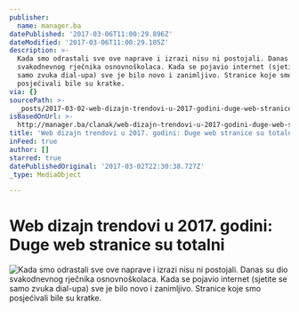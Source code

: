 ```yaml
---
publisher:
  name: manager.ba
datePublished: '2017-03-06T11:00:29.896Z'
dateModified: '2017-03-06T11:00:29.105Z'
description: >-
  Kada smo odrastali sve ove naprave i izrazi nisu ni postojali. Danas su dio
  svakodnevnog rječnika osnovnoškolaca. Kada se pojavio internet (sjetite se
  samo zvuka dial-upa) sve je bilo novo i zanimljivo. Stranice koje smo
  posjećivali bile su kratke.
via: {}
sourcePath: >-
  _posts/2017-03-02-web-dizajn-trendovi-u-2017-godini-duge-web-stranice-su-tot.md
isBasedOnUrl: >-
  http://manager.ba/clanak/web-dizajn-trendovi-u-2017-godini-duge-web-stranice-su-totalni-hit
title: 'Web dizajn trendovi u 2017. godini: Duge web stranice su totalni'
inFeed: true
author: []
starred: true
datePublishedOriginal: '2017-03-02T22:30:38.727Z'
_type: MediaObject

---
```

# Web dizajn trendovi u 2017\. godini: Duge web stranice su totalni
![Kada smo odrastali sve ove naprave i izrazi nisu ni postojali. Danas su dio svakodnevnog rječnika osnovnoškolaca. Kada se pojavio internet (sjetite se samo zvuka dial-upa) sve je bilo novo i zanimljivo. Stranice koje smo posjećivali bile su kratke.](https://the-grid-user-content.s3-us-west-2.amazonaws.com/cbdafb31-5c39-4333-9f5d-dd19b178bc32.jpg)